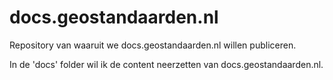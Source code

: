 # docs.geostandaarden.nl

Repository van waaruit we docs.geostandaarden.nl willen publiceren.

In de 'docs' folder wil ik de content neerzetten van docs.geostandaarden.nl.
